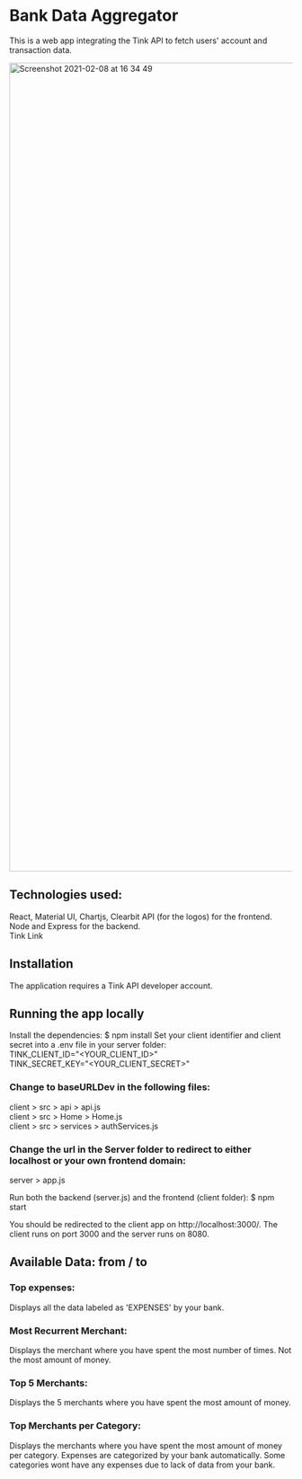 # Bank Data Aggregator

This is a web app integrating the Tink API to fetch users' account and transaction data.

<img width="1440" alt="Screenshot 2021-02-08 at 16 34 49" src="https://user-images.githubusercontent.com/59875556/107241794-9cb24980-6a2b-11eb-8e73-bd6a5e42e009.png">

## Technologies used: 
React, Material UI, Chartjs, Clearbit API (for the logos) for the frontend.
</br>
Node and Express for the backend.
</br>
Tink Link

## Installation

The application requires a Tink API developer account.

## Running the app locally

Install the dependencies: $ npm install
Set your client identifier and client secret into a .env file in your server folder:
<br/>
TINK_CLIENT_ID="<YOUR_CLIENT_ID>"
<br/>
TINK_SECRET_KEY="<YOUR_CLIENT_SECRET>"

### Change to baseURLDev in the following files:

client > src > api > api.js
<br/>
client > src > Home > Home.js
<br/>
client > src > services > authServices.js

### Change the url in the Server folder to redirect to either localhost or your own frontend domain:

server > app.js

Run both the backend (server.js) and the frontend (client folder):
$ npm start

You should be redirected to the client app on http://localhost:3000/. The client runs on port 3000 and the server runs on 8080.

## Available Data: from / to

### Top expenses:

Displays all the data labeled as 'EXPENSES' by your bank.

### Most Recurrent Merchant:

Displays the merchant where you have spent the most number of times. Not the most amount of money.

### Top 5 Merchants:

Displays the 5 merchants where you have spent the most amount of money.

### Top Merchants per Category:

Displays the merchants where you have spent the most amount of money per category.
Expenses are categorized by your bank automatically. Some categories wont have any expenses due to lack of data from your bank.

